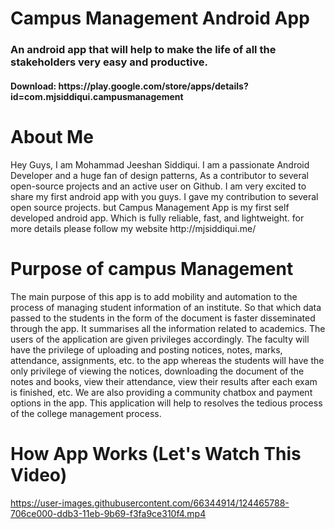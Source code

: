 # Campus Management Android App
<h3>An android app that will help to make the life of all the stakeholders very easy and productive.</h3>
<h4>Download: https://play.google.com/store/apps/details?id=com.mjsiddiqui.campusmanagement</h4>

# About Me
<p>Hey Guys, I am Mohammad Jeeshan Siddiqui. I am a passionate Android Developer and a huge fan of design patterns, As a contributor to several open-source projects and an active user on Github. I am very excited to share my first android app with you guys. I gave my contribution to several open source projects. but Campus Management App is my first self developed android app. Which is fully reliable, fast, and lightweight.
for more details please follow my website http://mjsiddiqui.me/</p>


# Purpose of campus Management
The main purpose of this app is to add mobility and automation to the process of managing student information of an institute. So that which data passed to the students in the form of the document is faster disseminated through the app. It summarises all the information related to academics. The users of the application are given privileges accordingly. The faculty will have the privilege of uploading and posting notices, notes, marks, attendance, assignments, etc. to the app whereas the students will have the only privilege of viewing the notices, downloading the document of the notes and books, view their attendance, view their results after each exam is finished, etc. We are also providing a community chatbox and payment options in the app. This application will help to resolves the tedious process of the college management process.


# How App Works (Let's Watch This Video)
https://user-images.githubusercontent.com/66344914/124465788-706ce000-ddb3-11eb-9b69-f3fa9ce310f4.mp4
